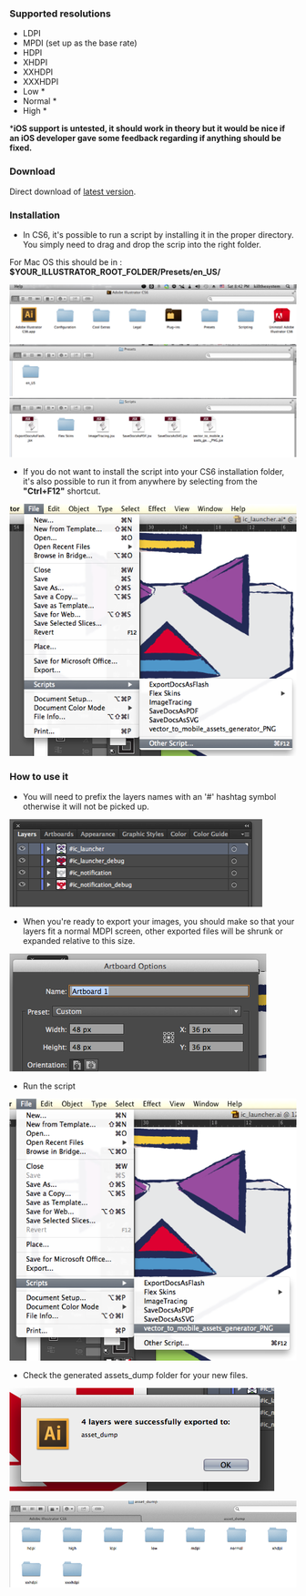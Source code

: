 ### Supported resolutions

- LDPI
- MPDI (set up as the base rate)
- HDPI
- XHDPI
- XXHDPI
- XXXHDPI
- Low *
- Normal *
- High *

***iOS support is untested, it should work in theory but it would be nice if an iOS developer gave some feedback regarding
if anything should be fixed.**

### Download

Direct download of [latest version](/vector_to_mobile_assets_generator_PNG.jsx).

### Installation

* In CS6, it's possible to run a script by installing it in the proper directory. You simply need to drag and drop the scrip
into the right folder.

For Mac OS this should be in : **$YOUR_ILLUSTRATOR_ROOT_FOLDER/Presets/en_US/**

![layers](/img/install_1.png)
![layers](/img/install_2.png)
![layers](/img/install_3.png)

* If you do not want to install the script into your CS6 installation folder, it's also possible to run it from anywhere
by selecting from the **"Ctrl+F12"** shortcut.

![layers](/img/install_ctrl_f12.png)

### How to use it

* You will need to prefix the layers names with an '#' hashtag symbol otherwise it will not be picked up.

![layers](/img/how_to_layers.png)

* When you're ready to export your images, you should make so that your layers fit a normal MDPI screen, other exported
files will be shrunk or expanded relative to this size.

![layers](/img/how_to_artboard.png)

* Run the script

![layers](/img/how_to_run.png)

* Check the generated assets_dump folder for your new files.

![layers](/img/how_to_success_dialog.png)

![layers](/img/how_to_assets_dump.png)
